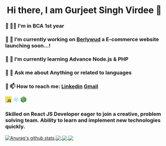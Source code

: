

<!--
**gurjeetsinghvirdee/gurjeetsinghvirdee** is a ✨ _special_ ✨ repository because its `README.md` (this file) appears on your GitHub profile.

Here are some ideas to get you started:

- 🔭 I’m currently working on ...
- 🌱 I’m currently learning ...
- 👯 I’m looking to collaborate on ...
- 🤔 I’m looking for help with ...
- 💬 Ask me about ...
- 📫 How to reach me: ...
- 😄 Pronouns: ...
- ⚡ Fun fact: ...
-->

<h1 align="center">Hi there, I am Gurjeet Singh Virdee 👋</h1>
  <h3>🔹 👨‍🎓 I'm in BCA 1st year</h3>
  <h3>🔹 🔭 I’m currently working on <a href="https://github.com/gurjeetsinghvirdee/Berlywud" target="_blank">Berlywud</a> a E-commerce website launching soon...!</h3>
  <h3>🔹 🌱 I’m currently learning <strong>Advance Node.js & PHP</strong></h3>
  <h3>🔹 💬 Ask me about <strong>Anything or related to languages </strong></h3>
  <h3>🔹 📫 How to reach me: <a href="https://www.linkedin.com/in/gurjeet-singh-virdee-25a476199/" target="_blank">Linkedin</a> <a href="mailto:gurjeetsinghvirdee@gmail.com"         target="_blank">Gmail</a></h3>
  
  
  
<code><img height="20" src="https://raw.githubusercontent.com/github/explore/80688e429a7d4ef2fca1e82350fe8e3517d3494d/topics/javascript/javascript.png"></code>
<code><img height="20" src="https://raw.githubusercontent.com/github/explore/80688e429a7d4ef2fca1e82350fe8e3517d3494d/topics/react/react.png"></code>
<code><img height="20" src="https://raw.githubusercontent.com/github/explore/80688e429a7d4ef2fca1e82350fe8e3517d3494d/topics/nodejs/nodejs.png"></code>    
                           
  
  <p align="center">
    <h3>Skilled on React JS Developer eager to join a creative, problem solving team. Ability to learn and implement new technologies quickly.</h3></p>
   
<a href="https://github.com/gurjeetsinghvirdee/github-readme-stats">
  <img align="center" src="https://github-readme-stats.vercel.app/api?username=gurjeetsinghvirdee&show_icons=true&include_all_commits=true&theme=material-palenight" alt="Anurag's github stats" />
</a>
<a href="https://github.com/gurjeetsinghvirdee/github-readme-stats">
  <img align="center" src="https://github-readme-stats.vercel.app/api/top-langs/?username=gurjeetsinghvirdee&layout=compact&theme=material-palenight" />
</a>

<a href="https://github.com/gurjeetsinghvirdee/Berlywud">
  <img align="center" src="https://github-readme-stats.vercel.app/api/pin/?username=gurjeetsinghvirdee&repo=github-readme-stats&theme=material-palenight" />
</a>    
<a href="https://github.com/gurjeetsinghvirdee/https://Berlywud.github.io">
  <img align="center" src="https://github-readme-stats.vercel.app/api/pin/?username=gurjeetsinghvirdee&repo=anuraghazra.github.io&theme=material-palenight" />
</a>
  
  
